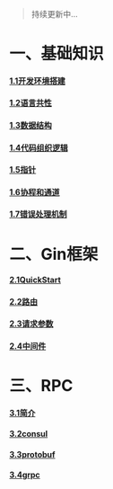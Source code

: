 > 持续更新中...
# 一、基础知识
#### [1.1开发环境搭建](https://github.com/pwzos/golangstudy/blob/master/doc/1%E5%9F%BA%E7%A1%80%E7%9F%A5%E8%AF%86/1.1%E5%BC%80%E5%8F%91%E7%8E%AF%E5%A2%83%E6%90%AD%E5%BB%BA.md)
#### [1.2语言共性](https://github.com/pwzos/golangstudy/blob/master/doc/1%E5%9F%BA%E7%A1%80%E7%9F%A5%E8%AF%86/1.2%E8%AF%AD%E8%A8%80%E5%85%B1%E6%80%A7.md)
#### [1.3数据结构](https://github.com/pwzos/golangstudy/blob/master/doc/1%E5%9F%BA%E7%A1%80%E7%9F%A5%E8%AF%86/1.3%E6%95%B0%E6%8D%AE%E7%BB%93%E6%9E%84.md)
#### [1.4代码组织逻辑](https://github.com/pwzos/golangstudy/blob/master/doc/1%E5%9F%BA%E7%A1%80%E7%9F%A5%E8%AF%86/1.4%E4%BB%A3%E7%A0%81%E7%BB%84%E7%BB%87%E9%80%BB%E8%BE%91.md)
#### [1.5指针](https://github.com/pwzos/golangstudy/blob/master/doc/1%E5%9F%BA%E7%A1%80%E7%9F%A5%E8%AF%86/1.5%E6%8C%87%E9%92%88.md)
#### [1.6协程和通道](https://github.com/pwzos/golangstudy/blob/master/doc/1%E5%9F%BA%E7%A1%80%E7%9F%A5%E8%AF%86/1.6%E5%8D%8F%E7%A8%8B%E5%92%8C%E9%80%9A%E9%81%93.md)
#### [1.7错误处理机制](https://github.com/pwzos/golangstudy/blob/master/doc/1%E5%9F%BA%E7%A1%80%E7%9F%A5%E8%AF%86/1.7%E9%94%99%E8%AF%AF%E5%A4%84%E7%90%86%E6%9C%BA%E5%88%B6.md)

# 二、Gin框架
#### [2.1QuickStart](https://github.com/pwzos/golangstudy/blob/master/doc/2Gin%E6%A1%86%E6%9E%B6/2.1QuickStart.md)
#### [2.2路由](https://github.com/pwzos/golangstudy/blob/master/doc/2Gin%E6%A1%86%E6%9E%B6/2.2%E8%B7%AF%E7%94%B1.md)
#### [2.3请求参数](https://github.com/pwzos/golangstudy/blob/master/doc/2Gin%E6%A1%86%E6%9E%B6/2.3%E8%AF%B7%E6%B1%82%E5%8F%82%E6%95%B0.md)
#### [2.4中间件](https://github.com/pwzos/golangstudy/blob/master/doc/2Gin%E6%A1%86%E6%9E%B6/2.5%E4%B8%AD%E9%97%B4%E4%BB%B6.md)

# 三、RPC
#### [3.1简介](https://github.com/pwzos/golangstudy/blob/master/doc/3RPC/3.1%E7%AE%80%E4%BB%8B.md)
#### [3.2consul](https://github.com/pwzos/golangstudy/blob/master/doc/3RPC/3.2consul.md)
#### [3.3protobuf](https://github.com/pwzos/golangstudy/blob/master/doc/3RPC/3.3protobuf.md)
#### [3.4grpc](https://github.com/pwzos/golangstudy/blob/master/doc/3RPC/3.4grpc.md)
